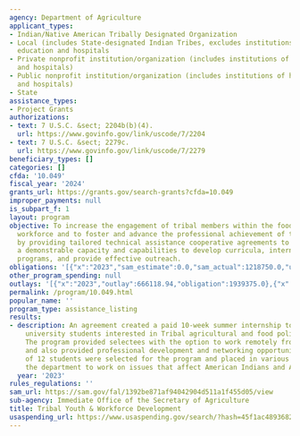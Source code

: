 ```yaml
---
agency: Department of Agriculture
applicant_types:
- Indian/Native American Tribally Designated Organization
- Local (includes State-designated Indian Tribes, excludes institutions of higher
  education and hospitals
- Private nonprofit institution/organization (includes institutions of higher education
  and hospitals)
- Public nonprofit institution/organization (includes institutions of higher education
  and hospitals)
- State
assistance_types:
- Project Grants
authorizations:
- text: 7 U.S.C. &sect; 2204b(b)(4).
  url: https://www.govinfo.gov/link/uscode/7/2204
- text: 7 U.S.C. &sect; 2279c.
  url: https://www.govinfo.gov/link/uscode/7/2279
beneficiary_types: []
categories: []
cfda: '10.049'
fiscal_year: '2024'
grants_url: https://grants.gov/search-grants?cfda=10.049
improper_payments: null
is_subpart_f: 1
layout: program
objective: To increase the engagement of tribal members within the food and agricultural
  workforce and to foster and advance the professional achievement of tribal youth,
  by providing tailored technical assistance cooperative agreements to entities with
  a demonstrable capacity and capabilities to develop curricula, internship and educational
  programs, and provide effective outreach.
obligations: '[{"x":"2023","sam_estimate":0.0,"sam_actual":1218750.0,"usa_spending_actual":1939375.0},{"x":"2024","sam_estimate":0.0,"sam_actual":999936.0,"usa_spending_actual":1527811.0},{"x":"2025","sam_estimate":0.0,"sam_actual":1249999.0,"usa_spending_actual":0.0}]'
other_program_spending: null
outlays: '[{"x":"2023","outlay":666118.94,"obligation":1939375.0},{"x":"2024","outlay":47687.5,"obligation":1527811.0},{"x":"2025","outlay":0.0,"obligation":0.0}]'
permalink: /program/10.049.html
popular_name: ''
program_type: assistance_listing
results:
- description: An agreement created a paid 10-week summer internship to college and
    university students interested in Tribal agricultural and food policy issues.
    The program provided selectees with the option to work remotely from their communities
    and also provided professional development and networking opportunities. A total
    of 12 students were selected for the program and placed in various offices within
    the department to work on issues that affect American Indians and Alaska Natives.
  year: '2023'
rules_regulations: ''
sam_url: https://sam.gov/fal/1392be871af94042904d511a1f455d05/view
sub-agency: Immediate Office of the Secretary of Agriculture
title: Tribal Youth & Workforce Development
usaspending_url: https://www.usaspending.gov/search/?hash=45f1ac4893682816795552384828cd67
---
```

